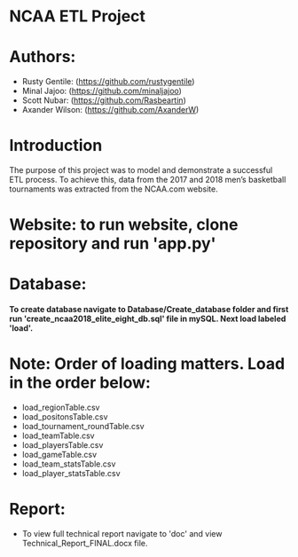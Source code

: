 # NCAA ETL Project

# Authors:
* Rusty Gentile: (https://github.com/rustygentile)
* Minal Jajoo: 
(https://github.com/minaljajoo)
* Scott Nubar: 
(https://github.com/Rasbeartin)
* Axander Wilson: (https://github.com/AxanderW)

# Introduction

The purpose of this project was to model and demonstrate a successful ETL process. To achieve this, data from the 2017 and 2018 men’s basketball tournaments was extracted from the NCAA.com website.

# Website: to run website, clone repository and run 'app.py'

# Database: 
#### To create database navigate to Database/Create_database folder and first run 'create_ncaa2018_elite_eight_db.sql' file in mySQL. Next load labeled 'load'. 

#  Note: Order of loading matters. Load in the order below:
* load_regionTable.csv 
* load_positonsTable.csv
* load_tournament_roundTable.csv
* load_teamTable.csv
* load_playersTable.csv
* load_gameTable.csv
* load_team_statsTable.csv
* load_player_statsTable.csv

# Report: 

* To view full technical report navigate to 'doc' and view Technical_Report_FINAL.docx file.

